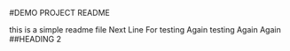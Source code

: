 #DEMO PROJECT README

this is a simple readme file
Next Line For testing
Again testing
Again Again
##HEADING 2
